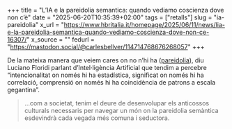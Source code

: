 +++
title = "L’IA e la pareidolia semantica: quando vediamo coscienza dove non c’è"
date = "2025-06-20T10:35:39+02:00"
tags = ["retalls"]
slug = "ia-pareidolia"
x_url = "https://www.hbritalia.it/homepage/2025/06/11/news/lia-e-la-pareidolia-semantica-quando-vediamo-coscienza-dove-non-ce-16307/"
x_source = ""
fedurl = "https://mastodon.social/@carlesbellver/114714768676268057"
+++

De la mateixa manera que veiem cares on no n’hi ha ([pareidolia](https://ca.wikipedia.org/wiki/Pareidolia)), diu Luciano Floridi parlant d’Intel·ligència Artificial que tendim a percebre “intencionalitat on només hi ha estadística, significat on només hi ha correlació, comprensió on només hi ha coincidència de patrons a escala gegantina”.

> …com a societat, tenim el deure de desenvolupar els anticossos culturals necessaris per navegar un món on la pareidolia semàntica esdevindrà cada vegada més comuna i seductora.